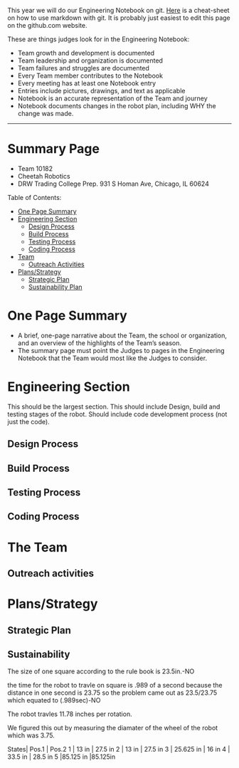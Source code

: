 This year we will do our Engineering Notebook on git. [Here](https://github.com/adam-p/markdown-here/wiki/Markdown-Cheatsheet#lists) is a cheat-sheet on how to use markdown with git. It is probably just easiest to edit this page on the github.com website.

These are things judges look for in the Engineering Notebook:
* Team growth and development is documented
* Team leadership and organization is documented
* Team failures and struggles are documented
* Every Team member contributes to the Notebook
* Every meeting has at least one Notebook entry
* Entries include pictures, drawings, and text as applicable
* Notebook is an accurate representation of the Team and journey
* Notebook documents changes in the robot plan, including WHY the change was made. 

---

# Summary Page

* Team 10182
* Cheetah Robotics
* DRW Trading College Prep.  931 S Homan Ave, Chicago, IL 60624

Table of Contents:

* [One Page Summary](#summary)
* [Engineering Section](#engineering)
  * [Design Process](#design)
  * [Build Process](#building)
  * [Testing Process](#testing)
  * [Coding Process](#coding)
* [Team](#team)
  * [Outreach Activities](#outreach)
* [Plans/Strategy](#plans)
  * [Strategic Plan](#strategy)
  * [Sustainability Plan](#sustainability)
    
<a name="summary"></a>
# One Page Summary

* A brief, one-page narrative about the Team, the school or organization, and an overview of the highlights of the Team’s season.
* The summary page must point the Judges to pages in the Engineering Notebook that the Team would most like the Judges to consider.

<a name="engineering"></a>
# Engineering Section

This should be the largest section. This should include Design, build and testing stages of the robot. Should include code development process (not just the code).

<a name="design"></a>
## Design Process

<a name="build"></a>
## Build Process

<a name="testing"></a>
## Testing Process

<a name="coding"></a>
## Coding Process

<a name="team"></a>
# The Team

<a name="outreach"></a>
## Outreach activities

<a name="plans"></a>
# Plans/Strategy

<a name="strategy"></a>
## Strategic Plan

<a name="sustainability"></a>
## Sustainability

The size of one square according to the rule book is 23.5in.-NO

the time for the robot to travle on square is .989 of a second because the distance in one second is 23.75 so the problem came out as 23.5/23.75 which equated to (.989sec)-NO  

The robot travles 11.78 inches per rotation.

We figured this out by measuring the diamater of the wheel of the robot which was 3.75.


 States|  Pos.1  | Pos.2
  1    |  13 in  | 27.5 in
  2    |  13 in  | 27.5 in
  3  | 25.625 in |   16  in
  4   | 33.5 in  | 28.5 in
  5  |85.125 in  |85.125in
